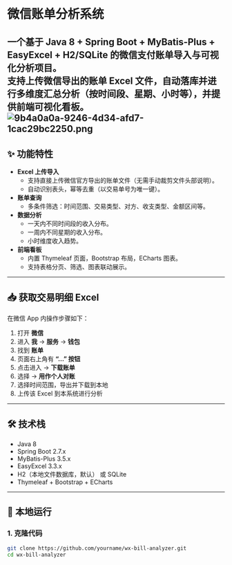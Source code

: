 # 微信账单分析系统

一个基于 **Java 8 + Spring Boot + MyBatis-Plus + EasyExcel + H2/SQLite** 的微信支付账单导入与可视化分析项目。  
支持上传微信导出的账单 Excel 文件，自动落库并进行多维度汇总分析（按时间段、星期、小时等），并提供前端可视化看板。
![9b4a0a0a-9246-4d34-afd7-1cac29bc2250.png](https://s2.loli.net/2025/08/24/DBUmhR3pkfF4lba.png)
---

## ✨ 功能特性
- **Excel 上传导入**
  - 支持直接上传微信官方导出的账单文件（无需手动裁剪文件头部说明）。
  - 自动识别表头，幂等去重（以交易单号为唯一键）。
- **账单查询**
  - 多条件筛选：时间范围、交易类型、对方、收支类型、金额区间等。
- **数据分析**
  - 一天内不同时间段的收入分布。
  - 一周内不同星期的收入分布。
  - 小时维度收入趋势。
- **前端看板**
  - 内置 Thymeleaf 页面，Bootstrap 布局，ECharts 图表。
  - 支持表格分页、筛选、图表联动展示。

---

## 📥 获取交易明细 Excel

在微信 App 内操作步骤如下：

1. 打开 **微信**  
2. 进入 **我** → **服务** → **钱包**  
3. 找到 **账单**  
4. 页面右上角有 **“…” 按钮**  
5. 点击进入 → **下载账单**
6. 选择 → **用作个人对账** 
7. 选择时间范围，导出并下载到本地  
8. 上传该 Excel 到本系统进行分析

---

## 🛠️ 技术栈
- Java 8  
- Spring Boot 2.7.x  
- MyBatis-Plus 3.5.x  
- EasyExcel 3.3.x  
- H2（本地文件数据库，默认） 或 SQLite  
- Thymeleaf + Bootstrap + ECharts  

---

## 🚀 本地运行

### 1. 克隆代码
```bash
git clone https://github.com/yourname/wx-bill-analyzer.git
cd wx-bill-analyzer
